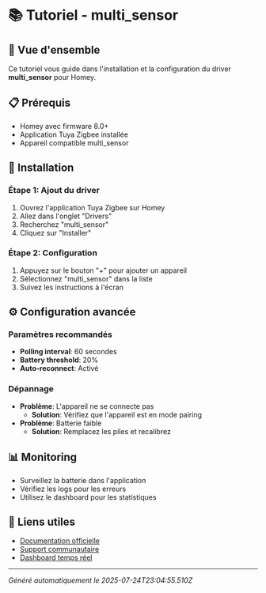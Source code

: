# 📚 Tutoriel - multi_sensor

## 🎯 Vue d'ensemble
Ce tutoriel vous guide dans l'installation et la configuration du driver **multi_sensor** pour Homey.

## 📋 Prérequis
- Homey avec firmware 8.0+
- Application Tuya Zigbee installée
- Appareil compatible multi_sensor

## 🔧 Installation

### Étape 1: Ajout du driver
1. Ouvrez l'application Tuya Zigbee sur Homey
2. Allez dans l'onglet "Drivers"
3. Recherchez "multi_sensor"
4. Cliquez sur "Installer"

### Étape 2: Configuration
1. Appuyez sur le bouton "+" pour ajouter un appareil
2. Sélectionnez "multi_sensor" dans la liste
3. Suivez les instructions à l'écran

## ⚙️ Configuration avancée

### Paramètres recommandés
- **Polling interval**: 60 secondes
- **Battery threshold**: 20%
- **Auto-reconnect**: Activé

### Dépannage
- **Problème**: L'appareil ne se connecte pas
  - **Solution**: Vérifiez que l'appareil est en mode pairing
- **Problème**: Batterie faible
  - **Solution**: Remplacez les piles et recalibrez

## 📊 Monitoring
- Surveillez la batterie dans l'application
- Vérifiez les logs pour les erreurs
- Utilisez le dashboard pour les statistiques

## 🔗 Liens utiles
- [Documentation officielle](../README.md)
- [Support communautaire](https://github.com/dlnraja/com.tuya.zigbee/issues)
- [Dashboard temps réel](../dashboard/)

---
*Généré automatiquement le 2025-07-24T23:04:55.510Z*
